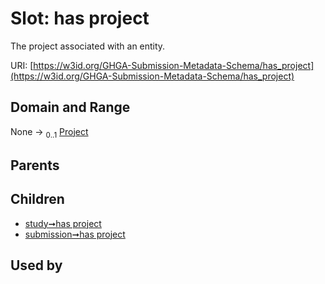 
# Slot: has project


The project associated with an entity.

URI: [https://w3id.org/GHGA-Submission-Metadata-Schema/has_project](https://w3id.org/GHGA-Submission-Metadata-Schema/has_project)


## Domain and Range

None &#8594;  <sub>0..1</sub> [Project](Project.md)

## Parents


## Children

 *  [study➞has project](study_has_project.md)
 *  [submission➞has project](submission_has_project.md)

## Used by

